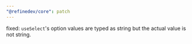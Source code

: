 ```yaml
---
"@refinedev/core": patch
---
```


fixed: `useSelect`'s option values are typed as string but the actual value is not string.
